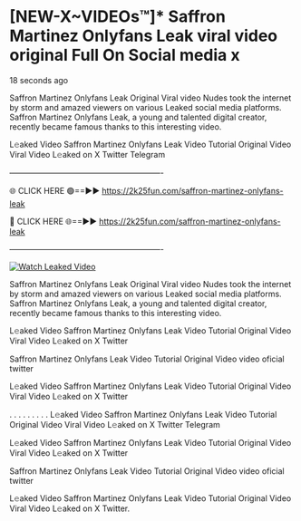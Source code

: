 # [NEW-X~VIDEOs™]* Saffron Martinez Onlyfans Leak viral video original Full On Social media x

18 seconds ago

Saffron Martinez Onlyfans Leak Original Viral video Nudes took the internet by storm and amazed viewers on various Leaked social media platforms. Saffron Martinez Onlyfans Leak, a young and talented digital creator, recently became famous thanks to this interesting video.

L𝚎aked Video Saffron Martinez Onlyfans Leak Video Tutorial Original Video Viral Video L𝚎aked on X Twitter Telegram

———————————————————-

🌐 CLICK HERE 🟢==►► https://2k25fun.com/saffron-martinez-onlyfans-leak

🔴 CLICK HERE 🌐==►► https://2k25fun.com/saffron-martinez-onlyfans-leak

———————————————————-

[![Watch Leaked Video](https://miro.medium.com/v2/resize:fit:828/format:webp/1*cilzJN44JGOrTw9NJCrNHA.gif "Watch Leaked Video")](https://2k25fun.com/saffron-martinez-onlyfans-leak)

Saffron Martinez Onlyfans Leak Original Viral video Nudes took the internet by storm and amazed viewers on various Leaked social media platforms. Saffron Martinez Onlyfans Leak, a young and talented digital creator, recently became famous thanks to this interesting video.

L𝚎aked Video Saffron Martinez Onlyfans Leak Video Tutorial Original Video Viral Video L𝚎aked on X Twitter

Saffron Martinez Onlyfans Leak Video Tutorial Original Video video oficial twitter

L𝚎aked Video Saffron Martinez Onlyfans Leak Video Tutorial Original Video Viral Video L𝚎aked on X Twitter

. . . . . . . . . L𝚎aked Video Saffron Martinez Onlyfans Leak Video Tutorial Original Video Viral Video L𝚎aked on X Twitter Telegram

L𝚎aked Video Saffron Martinez Onlyfans Leak Video Tutorial Original Video Viral Video L𝚎aked on X Twitter

Saffron Martinez Onlyfans Leak Video Tutorial Original Video video oficial twitter

L𝚎aked Video Saffron Martinez Onlyfans Leak Video Tutorial Original Video Viral Video L𝚎aked on X Twitter.